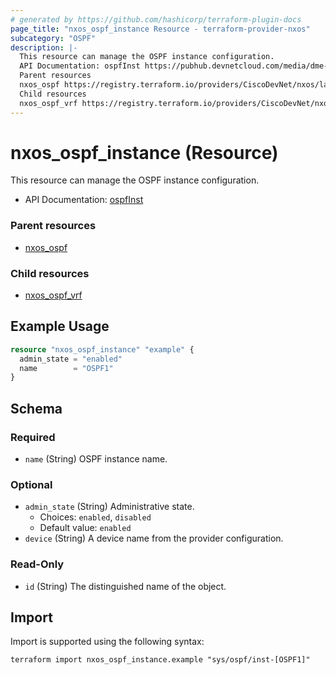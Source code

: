 ```yaml
---
# generated by https://github.com/hashicorp/terraform-plugin-docs
page_title: "nxos_ospf_instance Resource - terraform-provider-nxos"
subcategory: "OSPF"
description: |-
  This resource can manage the OSPF instance configuration.
  API Documentation: ospfInst https://pubhub.devnetcloud.com/media/dme-docs-10-2-2/docs/Routing%20and%20Forwarding/ospf:Inst/
  Parent resources
  nxos_ospf https://registry.terraform.io/providers/CiscoDevNet/nxos/latest/docs/resources/ospf
  Child resources
  nxos_ospf_vrf https://registry.terraform.io/providers/CiscoDevNet/nxos/latest/docs/resources/ospf_vrf
---
```


# nxos_ospf_instance (Resource)

This resource can manage the OSPF instance configuration.

- API Documentation: [ospfInst](https://pubhub.devnetcloud.com/media/dme-docs-10-2-2/docs/Routing%20and%20Forwarding/ospf:Inst/)

### Parent resources

- [nxos_ospf](https://registry.terraform.io/providers/CiscoDevNet/nxos/latest/docs/resources/ospf)

### Child resources

- [nxos_ospf_vrf](https://registry.terraform.io/providers/CiscoDevNet/nxos/latest/docs/resources/ospf_vrf)

## Example Usage

```terraform
resource "nxos_ospf_instance" "example" {
  admin_state = "enabled"
  name        = "OSPF1"
}
```

<!-- schema generated by tfplugindocs -->
## Schema

### Required

- `name` (String) OSPF instance name.

### Optional

- `admin_state` (String) Administrative state.
  - Choices: `enabled`, `disabled`
  - Default value: `enabled`
- `device` (String) A device name from the provider configuration.

### Read-Only

- `id` (String) The distinguished name of the object.

## Import

Import is supported using the following syntax:

```shell
terraform import nxos_ospf_instance.example "sys/ospf/inst-[OSPF1]"
```
